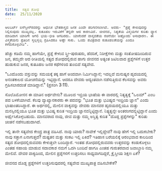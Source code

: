 ```yaml
---
title:  ಸತ್ಯದ ಶೋಧ
date:  25/11/2020
---
```


`ಆಲಬರ್ಟ್ ಐನ್‍ಸ್ಟೀನ್‍ರವರನ್ನು ಆಧುನಿಕ ಭೌತಶಾಸ್ತ್ರದ ಜನಕ ಎಂದೇ ಪರಿಗಣಿಸಲಾಗಿದೆ. ಅವರು- "ಪ್ರಶ್ನೆ ಕೇಳುವುದನ್ನು ನಿಲ್ಲಿಸುವುದು ಮುಖ್ಯವಲ್ಲ. ಕುತೂಹಲ ಇರುವಿಕೆಗೆ ತನ್ನದೇ ಆದ ಕಾರಣವಿದೆ. ಜೀವನದ, ನಿತ್ಯತೆಯ ವಿಸ್ಮಯಗಳ ಕುರಿತು ಧ್ಯಾನ ಮಾಡಿದಾಗ ಯಾರಿಗೇ ಆಗಲಿ ಭಯ-ಭೀತಿ ಆಗದಿರದು. ಯಾಕೆಂದರೆ ವಾಸ್ತವತೆಯ ರಚನೆಯೇ ಅಷ್ಟೊಂದು ಅಸಾಧಾರಣ. ಈ ವಿಸ್ಮತೆಯನು ಪ್ರತಿದಿನ ಸ್ವಲ್ಪಸ್ವಲ್ಪ ಗ್ರಹಿಸಿದರೂ ಅಷ್ಟೇ ಸಾಕು. ಒಂದು ಪವಿತ್ರವಾದ ಕುತೂಹಲತೆಯನ್ನು ಎಂದೂ ಕಳೆದುಕೊಳ್ಳಬೇಡಿ".`

ಹೆಚ್ಚು ಕಡಿಮೆ ನಮ್ಮ ಹಾಗೆಯೇ, ಪ್ರಶ್ನೆ ಕೇಳುವ ಸ್ತ್ರೀ-ಪುರುಷರು, ಹೆದರಿಕೆ, ನಿರೀಕ್ಷೆಗಳು ಮತ್ತು ಸಂತೋಷದಿಂದಿರುವ ಜನ, ತಮ್ಮದೇ ಆದ ರೀತಿಯಲ್ಲಿ ಸತ್ಯದ ಶೋಧದಲ್ಲಿರುವ ಹಾಗು ಜೀವನದ ಅತ್ಯಂತ ಜಟಿಲವಾದ ಪ್ರಶ್ನೆಗಳಿಗೆ ಉತ್ತರ ಹುಡುಕುವ ಜನರ, ಕುತೂಹಲ ಜನರ ಕಥೆಗಳಿಂದ ತುಂಬಿದೆ ಸತ್ಯವೇದ.

"ಒಂದೊಂದು ವಸ್ತುವನ್ನು ಸಮಯಕ್ಕೆ ತಕ್ಕ ಹಾಗೆ ಅಂದವಾಗಿ ನಿರ್ಮಿಸಿದ್ದಾನೆ; ಇದಲ್ಲದೆ ಮನುಷ್ಯರ ಹೃದಯದಲ್ಲಿ ಅನಂತಕಾಲದ ಯೋಚನೆಯನ್ನು ಇಟ್ಟಿದ್ದಾನೆ. ಆದರೂ ದೇವರು ಆದ್ಯಂತವಾಗಿ ನಡೆಸುತ್ತಿರುವ ಕೆಲಸವನ್ನು ಅವರು ಗ್ರಹಿಸಲಾರದಂತೆ ಮಾಡಿದ್ದಾನೆ." (ಪ್ರಸಂಗಿ 3:11).

ಸೊಲೊಮೋನನ ಈ ಮಾತಿನ ಅರ್ಥವೇನು? ಮೂಲದ ಇಬ್ರಿಯ ಭಾಷೆಯ ಈ ವಾರದಲ್ಲಿ ನಿತ್ಯತ್ವಕ್ಕೆ "ಒಲಮ್" ಎಂಬ ಪದ ಬಳಕೆಯಾಗಿದೆ. ಕೆಲವು ವ್ಯಾಖ್ಯಾನಕಾರರು ಈ ಪದವನ್ನು "ಭೂತ ಮತ್ತು ಭವಿಷ್ಯದ ಇಂದ್ರಿಯ ಜ್ಞಾನ" ಎಂದು ಭಾಷಾಂತರಿಸಿದ್ದಾರೆ. ಈ ಅರ್ಥದಲ್ಲಿ, ಮೇಲಿನ ವಾಕ್ಯವನ್ನು ದೇವರು ಮಾನವರ ಹೃದಯದಲ್ಲಿಯೂ ಮತ್ತು ಮನಸ್ಸಿನಲ್ಲಿಯೂ ಭೂತ ಮತ್ತು ಭವಿಷ್ಯ ಕುರಿತ ಇಂದ್ರಿಯ ಜ್ಞಾನವನ್ನಿಟ್ಟಿದ್ದಾನೆ. ನಿತ್ಯತ್ವನ್ನೇ ಅಂತರಂಗದಲ್ಲಿಟ್ಟಿದ್ದಾನೆ ಎಂದು ಅರ್ಥೈಸಿಕೊಳ್ಳಬಹುದು. ಮಾನವರಾದ ನಾವು, ಜೀವ ಮತ್ತು ನಮ್ಮ ಅಸ್ತಿತ್ವ ಕುರಿತ "ದೊಡ್ಡ ಪ್ರಶ್ನೆಗಳನ್ನು" ಕುರಿತು ಚಿಂತನೆ ನಡೆಸಬಹುದಾಗಿದೆ.

ಇಲ್ಲಿ ತಾನೇ ಸತ್ಯವೇದ ಕೇಂದ್ರ ಪಾತ್ರ ವಹಿಸಿದೆ. ನಾವು ಯಾರು? ನಾವೇಕೆ ಇಲ್ಲಿದ್ದೇವೆ? ನಾವು ಹೇಗೆ ಇಲ್ಲಿ ಬದುಕಬೇಕು? ನಾವು ಸತ್ತಾಗ ಏನಾಗುತ್ತದೆ? ದುಷ್ಟತನ ಮತ್ತು ಸಂಕಟ ಇಲ್ಲಿ ಏಕಿದೆ? ಇತಿಹಾಸ ಬರೆಯಲಿಕ್ಕೆ ಆರಂಭವಾದ ಕಾಲದಿಂದ ಸತ್ಯದ ಶೋಧದಲ್ಲಿರುವವರು ಕೇಳುತ್ತಲೇ ಬಂದಿದ್ದಾರೆ. ಇಂತಹ ಶೋಧದಲ್ಲಿರುವವರು ಉತ್ತರವನ್ನು ಕಂಡುಕೊಳ್ಳಲು ಎಂತಹ ಸಹಾಯ ಮಾಡುವ ಸದಾವಕಾಶ ನಮಗೆ ಒದಗಿ ಬಂದಿದೆ ಹಾಗೂ ಎಂತಹ ಗುರುತರವಾದ ಜವಾಬ್ದಾರಿ ನಮ್ಮ ಮೇಲಿವೆ. ದೇವರ ವಾಕ್ಯದಿಂದ, ಮೇಲಿನ ಪ್ರಶ್ನೆಗಳಿಗೆ ಉತ್ತರಿಸಲು ಸಾಧ್ಯವಾಗದಿದ್ದರೆ, ಕ್ರೈಸ್ತೀಯ ಶಿಕ್ಷಣ ಏಕೆ?

ಜೀವನದ ದೊಡ್ಡ ಪ್ರಶ್ನೆಗಳಿಗೆ ಉತ್ತರಿಸುವುದರಲ್ಲಿ ಸತ್ಯವೇದ ಮುಖ್ಯಪಾತ್ರ ವಹಿಸಬೇಕೇಕೆ?